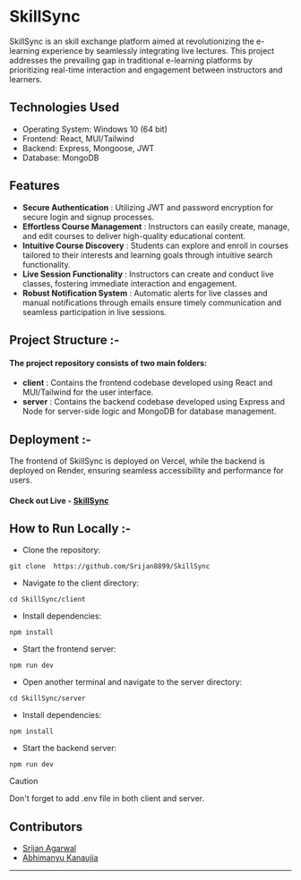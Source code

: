 # SkillSync
SkillSync is an skill exchange platform aimed at revolutionizing the e-learning experience by seamlessly integrating live lectures.
This project addresses the prevailing gap in traditional e-learning platforms by prioritizing real-time interaction and engagement between instructors and learners.


## Technologies Used
- Operating System: Windows 10 (64 bit)
- Frontend: React, MUI/Tailwind
- Backend: Express, Mongoose, JWT
- Database: MongoDB

## Features
- **Secure Authentication** : Utilizing JWT and password encryption for secure login and signup processes.
- **Effortless Course Management** : Instructors can easily create, manage, and edit courses to deliver high-quality educational content.
- **Intuitive Course Discovery** : Students can explore and enroll in courses tailored to their interests and learning goals through intuitive search functionality.
- **Live Session Functionality** : Instructors can create and conduct live classes, fostering immediate interaction and engagement.
- **Robust Notification System** : Automatic alerts for live classes and manual notifications through emails ensure timely communication and seamless participation in live sessions.


## Project Structure :-
#### The project repository consists of two main folders:

- **client** : Contains the frontend codebase developed using React and MUI/Tailwind for the user interface.
- **server** : Contains the backend codebase developed using Express and Node for server-side logic and MongoDB for database management.

## Deployment :-
The frontend of SkillSync is deployed on Vercel, while the backend is deployed on Render, ensuring seamless accessibility and performance for users.

#### Check out Live - [SkillSync](https://skill-sync-nu.vercel.app/)

## How to Run Locally :-
- Clone the repository: 
``` 
git clone  https://github.com/Srijan8899/SkillSync
```
- Navigate to the client directory: 
```
cd SkillSync/client
```
- Install dependencies: 
```
npm install
```
- Start the frontend server: 
```
npm run dev 
```
- Open another terminal and navigate to the server directory: 
```
cd SkillSync/server
```
- Install dependencies: 
```
npm install
```
- Start the backend server: 
```
npm run dev
```
> [!CAUTION]
> Don't forget to add .env file in both client and server.

## Contributors
- [Srijan Agarwal](https://github.com/Srijan8899)
- [Abhimanyu Kanaujia](https://github.com/abhimanyu0018)
  
---
